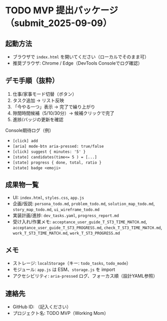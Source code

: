 # TODO MVP 提出パッケージ（submit_2025-09-09）

## 起動方法
- ブラウザで `index.html` を開いてください（ローカルでそのまま可）
- 推奨ブラウザ: Chrome / Edge（DevTools Consoleでログ確認）

## デモ手順（抜粋）
1) 仕事/家事モード切替（ボタン）
2) タスク追加 → リスト反映
3) 「今やる一つ」表示 → 完了で繰り上がり
4) 隙間時間候補（5/10/30分）→ 候補クリックで完了
5) 進捗/バッジの更新を確認

Console期待ログ（例）
- `[click] add`
- `[aria] mode-btn aria-pressed: true/false`
- `[click] suggest { minutes: '5' }`
- `[state] candidates(time<= 5 ) = [...]`
- `[state] progress { done, total, ratio }`
- `[state] badge <emoji>`

## 成果物一覧
- UI: `index.html`, `styles.css`, `app.js`
- 企画/仮説: `persona_todo.md`, `problem_todo.md`, `solution_map_todo.md`, `story_map_todo.md`, `ui_wireframe_todo.md`
- 実装計画/進捗: `dev_tasks.yaml`, `progress_report.md`
- 受け入れ/作業メモ: `acceptance_user_guide_T_ST3_TIME_MATCH.md`, `acceptance_user_guide_T_ST3_PROGRESS.md`, `check_T_ST3_TIME_MATCH.md`, `work_T_ST3_TIME_MATCH.md`, `work_T_ST3_PROGRESS.md`

## メモ
- ストレージ: `localStorage`（キー: `todo_tasks`, `todo_mode`）
- モジュール: `app.js` は ESM、`storage.js` を import
- アクセシビリティ: `aria-pressed` ログ、フォーカス順（設計YAML参照）

## 連絡先
- GitHub ID: （記入ください）
- プロジェクト名: TODO MVP（Working Mom）
